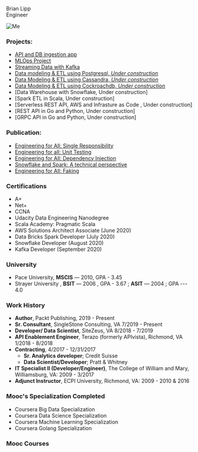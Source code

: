 Brian Lipp   
Engineer

![Me](https://media-exp1.licdn.com/dms/image/C4E03AQHDiHvcBV7cxg/profile-displayphoto-shrink_200_200/0?e=1594252800&v=beta&t=burBmC1awvZaL7SXrXXvKaXJnhn4wB3YErfRKedvqiw)

### Projects:

* [API and DB ingestion app](https://github.com/bclipp/api_db_ingestion)
* [MLOps Project](https://github.com/bclipp/mlpipeline_jenkins)  
* [Streaming Data with Kafka](https://github.com/bclipp/streaming_data_postgresql) 
* [Data modeling & ETL using Postgresql, *Under construction*](https://github.com/bclipp/data_modeling_posgresql)
* [Data Modeling & ETL using Cassandra, *Under construction*](https://github.com/bclipp/cassandra_modeling)
* [Data Modeling & ETL using Cockroachdb, *Under construction*](https://github.com/bclipp/cockroachdb_modeling)
* [Data Warehouse with Snowflake, Under construction]  
* [Spark ETL in Scala, Under construction]  
* [Serverless REST API, AWS and  Infrasture as Code , Under construction]  
* [REST API in Go and Python, Under construction]   
* [GRPC API in Go and Python, Under construction]  

### Publication:


 * [Engineering for All: Single Responsibility](https://link.medium.com/dHEeBp2mf4)
 * [Engineering for all: Unit Testing](https://link.medium.com/iaMqhEwkd4)
 * [Engineering for All: Dependency Injection](https://link.medium.com/VlcbYxl6g6)   
 * [Snowflake and Spark: A technical perspective](https://link.medium.com/FbRABls6g6)  
 * [Engineering for All: Faking](https://link.medium.com/elkgGsv6g6)
 
 ### Certifications
 
 * A+
 * Net+
 * CCNA
 * Udacity Data Engineering Nanodegree
 * Scala Academy: Pragmatic Scala 
 * AWS Solutions Architect Associate (June 2020)
 * Data Bricks Spark Developer (July 2020)
 * Snowflake Developer (August 2020)
 * Kafka Developer (September 2020)
 
 ### University
 
* Pace University, **MSCIS** — 2010, GPA - 3.45  
* Strayer University , **BSIT** — 2006 , GPA - 3.67 ; **ASIT** — 2004 ; GPA --- 4.0 

### Work History
* **Author**, Packt Publishing, 2019 - Present
* **Sr. Consultant**, SingleStone Consulting, VA 7/2019 - Present
* **Developer/ Data Scientist**, SiteZeus, VA 8/2018 - 7/2019
* **API Enablement Engineer**, Terazo  (formerly APIvista), Richmond, VA 1/2018 - 8/2018
* **Contracting**, 4/2017 - 12/31/2017
  * **Sr. Analytics developer**; Credit Suisse 
  * **Data Scientist/Developer**; Pratt & Whitney
* **IT Specialist II (Developer/Engineer)**, The College of William and Mary, Williamsburg, VA: 2009 - 3/2017 
* **Adjunct Instructor**, ECPI University, Richmond, VA: 2009 - 2010 & 2016
 
 ### Mooc's Specialization Completed
 
 * Coursera Big Data Specialization
 * Coursera Data Science Specialization
 * Coursera Machine Learning Specialization
 * Coursera Golang Specialization
 
 ### Mooc Courses
 
 
